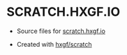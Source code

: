 # SCRATCH.HXGF.IO

- Source files for [scratch.hxgf.io](https://scratch.hxgf.io)

- Created with [hxgf/scratch](https://github.com/hxgf/scratch)

